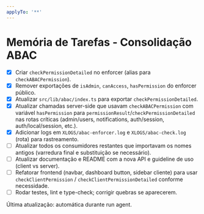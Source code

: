 ```yaml
---
applyTo: '**'
---
```


# Memória de Tarefas - Consolidação ABAC

- [x] Criar `checkPermissionDetailed` no enforcer (alias para `checkABACPermission`).
- [x] Remover exportações de `isAdmin`, `canAccess`, `hasPermission` do enforcer público.
- [x] Atualizar `src/lib/abac/index.ts` para exportar `checkPermissionDetailed`.
- [x] Atualizar chamadas server-side que usavam `checkABACPermission` com variável `hasPermission` para `permissionResult`/`checkPermissionDetailed` nas rotas críticas (admin/users, notifications, auth/session, auth/local/session, etc.).
- [x] Adicionar logs em `XLOGS/abac-enforcer.log` e `XLOGS/abac-check.log` (rota) para rastreamento.
- [ ] Atualizar todos os consumidores restantes que importavam os nomes antigos (varredura final e substituição se necessário).
- [ ] Atualizar documentação e README com a nova API e guideline de uso (client vs server).
- [ ] Refatorar frontend (navbar, dashboard button, sidebar cliente) para usar `checkClientPermission` / `checkClientPermissionDetailed` conforme necessidade.
- [ ] Rodar testes, lint e type-check; corrigir quebras se aparecerem.

Última atualização: automática durante run agent.
